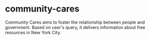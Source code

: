 # community-cares
Community Cares aims to foster the relationship between people and government. Based on user's query, it delivers information about free resources in New York City.
